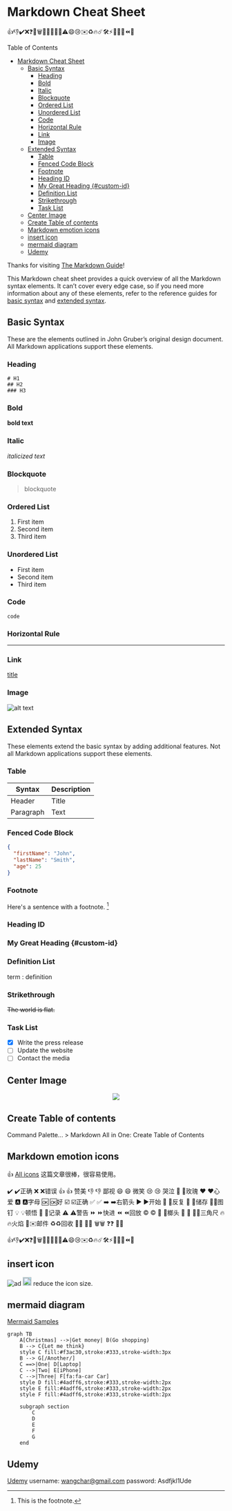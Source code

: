 # Markdown Cheat Sheet

👍👎✔️❌❓💾🗑📝🐛📓📒💡⚠️😄😢✉️♻️🔥☄️🛠⚡️📐🎯📄⏪📌

Table of Contents
- [Markdown Cheat Sheet](#markdown-cheat-sheet)
  - [Basic Syntax](#basic-syntax)
    - [Heading](#heading)
    - [Bold](#bold)
    - [Italic](#italic)
    - [Blockquote](#blockquote)
    - [Ordered List](#ordered-list)
    - [Unordered List](#unordered-list)
    - [Code](#code)
    - [Horizontal Rule](#horizontal-rule)
    - [Link](#link)
    - [Image](#image)
  - [Extended Syntax](#extended-syntax)
    - [Table](#table)
    - [Fenced Code Block](#fenced-code-block)
    - [Footnote](#footnote)
    - [Heading ID](#heading-id)
    - [My Great Heading {#custom-id}](#my-great-heading-custom-id)
    - [Definition List](#definition-list)
    - [Strikethrough](#strikethrough)
    - [Task List](#task-list)
  - [Center Image](#center-image)
  - [Create Table of contents](#create-table-of-contents)
  - [Markdown emotion icons](#markdown-emotion-icons)
  - [insert icon](#insert-icon)
  - [mermaid diagram](#mermaid-diagram)
  - [Udemy](#udemy)


Thanks for visiting [The Markdown Guide](https://www.markdownguide.org)!

This Markdown cheat sheet provides a quick overview of all the Markdown syntax elements. It can’t cover every edge case, so if you need more information about any of these elements, refer to the reference guides for [basic syntax](https://www.markdownguide.org/basic-syntax) and [extended syntax](https://www.markdownguide.org/extended-syntax).

## Basic Syntax

These are the elements outlined in John Gruber’s original design document. All Markdown applications support these elements.

### Heading
```
# H1
## H2
### H3
```
### Bold

**bold text**

### Italic

*italicized text*

### Blockquote

> blockquote

### Ordered List

1. First item
2. Second item
3. Third item

### Unordered List

- First item
- Second item
- Third item

### Code

`code`

### Horizontal Rule

---

### Link

[title](https://www.example.com)

### Image

![alt text](./images/python-keywords.png)

## Extended Syntax

These elements extend the basic syntax by adding additional features. Not all Markdown applications support these elements.

### Table

| Syntax    | Description |
| --------- | ----------- |
| Header    | Title       |
| Paragraph | Text        |

### Fenced Code Block

```json
{
  "firstName": "John",
  "lastName": "Smith",
  "age": 25
}
```

### Footnote

Here's a sentence with a footnote. [^1]

[^1]: This is the footnote.

### Heading ID

### My Great Heading {#custom-id}

### Definition List

term
: definition

### Strikethrough

~~The world is flat.~~

### Task List

- [x] Write the press release
- [ ] Update the website
- [ ] Contact the media

## Center Image

<center><img src="images/application.png"/></center>

## Create Table of contents

Command Palette... > Markdown All in One: Create Table of Contents

## Markdown emotion icons
:+1: [All icons](https://www.webfx.com/tools/emoji-cheat-sheet/) 这篇文章很棒，很容易使用。

:heavy_check_mark: ✔️正确
:x: ❌错误
:+1: 👍 赞美
:-1: 👎 鄙视
:smile: 😄 微笑
:cry: 😢 哭泣
:rose: 🌹玫瑰
:heart: ❤️心爱
:a: 🅰️字母
:ok: 🆗好
:ballot_box_with_check: ☑️正确
:white_check_mark: ✅
:arrow_right: ➡️右箭头
:arrow_forward: ▶️开始
:repeat: 🔁反复
:floppy_disk: 💾储存
:pushpin:📌图钉
:bulb: 💡顿悟
:memo: 📝记录
:warning: ⚠️警告
:fast_forward: ⏩快进
:rewind: ⏪回放
:copyright: ©️ 
:hammer: 🔨榔头
:butterfly: 🦋
:triangular_ruler:📐三角尺
:fire:🔥火焰
:email:✉️邮件
:recycle:♻️回收
:notebook:📓
:ledger:📒
:wastebasket:🗑
:question:❓
:bug:🐛

👍👎✔️❌❓💾🗑📝🐛📓📒💡⚠️😄😢✉️♻️🔥☄️🛠⚡️📐🎯📄⏪📌

##  insert icon
![ad](faicons/svgs/regular/smile.svg)
<img src="faweb/svgs/regular/address-book.svg" style="background-color:lightblue;" height="20"> reduce the icon size.

##  mermaid diagram

[Mermaid Samples](mermaid.md)

```mermaid
graph TB
    A[Christmas] -->|Get money| B(Go shopping)
    B --> C{Let me think}
    style C fill:#f3ac30,stroke:#333,stroke-width:3px
    B --> G[/Another/]
    C ==>|One| D[Laptop]
    C -->|Two| E[iPhone]
    C -->|Three| F[fa:fa-car Car]
    style D fill:#4adff6,stroke:#333,stroke-width:2px
    style E fill:#4adff6,stroke:#333,stroke-width:2px
    style F fill:#4adff6,stroke:#333,stroke-width:2px

    subgraph section
        C
        D
        E
        F
        G
    end
```
## Udemy
[Udemy](https://www.udemy.com/)
username: wangchar@gmail.com
password: Asdfjkl1Ude